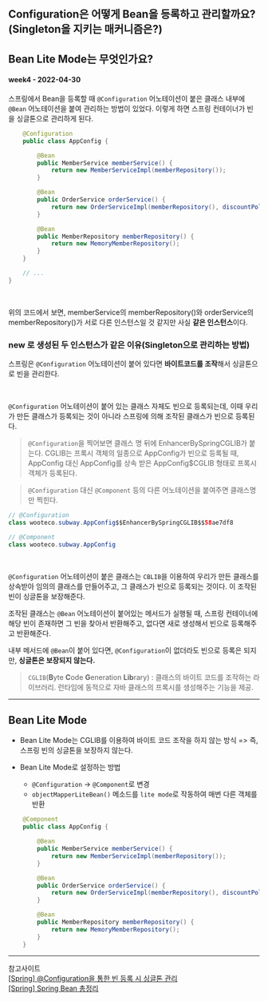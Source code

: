 ## Configuration은 어떻게 Bean을 등록하고 관리할까요? (Singleton을 지키는 매커니즘은?)
## Bean Lite Mode는 무엇인가요?
#### week4 - 2022-04-30


스프링에서 Bean을 등록할 때 `@Configuration` 어노테이션이 붙은 클래스 내부에 `@Bean` 어노테이션을 붙여 관리하는 방법이 있었다. 이렇게 하면 스프링 컨테이너가 빈을 싱글톤으로 관리하게 된다.

```java
    @Configuration
    public class AppConfig {

        @Bean
        public MemberService memberService() {
            return new MemberServiceImpl(memberRepository());
        }

        @Bean
        public OrderService orderService() {
            return new OrderServiceImpl(memberRepository(), discountPolicy());
        }

        @Bean
        public MemberRepository memberRepository() {
            return new MemoryMemberRepository();
        }
    }

    // ...
}
```
<br> 

위의 코드에서 보면, memberService의 memberRepository()와 orderService의 memberRepository()가 서로 다른 인스턴스일 것 같지만 사실 **같은 인스턴스**이다.

### new 로 생성된 두 인스턴스가 같은 이유(Singleton으로 관리하는 방법)
스프링은 `@Configuration` 어노테이션이 붙어 있다면 **바이트코드를 조작**해서 싱글톤으로 빈을 관리한다.

<br> 

`@Configuration` 어노테이션이 붙어 있는 클래스 자체도 빈으로 등록되는데, 이때 우리가 만든 클래스가 등록되는 것이 아니라 스프링에 의해 조작된 클래스가 빈으로 등록된다.

> `@Configuration`을 찍어보면 클래스 명 뒤에 EnhancerBySpringCGLIB가 붙는다.
> CGLIB는 프록시 객체의 일종으로 AppConfig가 빈으로 등록될 때, AppConfig 대신 AppConfig를 상속 받은 AppConfig$CGLIB 형태로 프록시 객체가 등록된다.

> `@Configuration` 대신 `@Component` 등의 다른 어노테이션을 붙여주면 클래스명만 찍힌다.

```java
// @Configuration
class wooteco.subway.AppConfig$$EnhancerBySpringCGLIB$$58ae7df8
```

```java
// @Component
class wooteco.subway.AppConfig
```

<br> 

`@Configuration` 어노테이션이 붙은 클래스는 `CBLIB`을 이용하여 우리가 만든 클래스를 상속받아 임의의 클래스를 만들어주고, 그 클래스가 빈으로 등록되는 것이다. 이 조작된 빈이 싱글톤을 보장해준다.

조작된 클래스는 `@Bean` 어노테이션이 붙어있는 메서드가 실행될 때, 스프링 컨테이너에 해당 빈이 존재하면 그 빈을 찾아서 반환해주고, 없다면 새로 생성해서 빈으로 등록해주고 반환해준다.

내부 메서드에 `@Bean`이 붙어 있다면, `@Configuration`이 없더라도 빈으로 등록은 되지만, **싱글톤은 보장되지 않는다.**



> `CGLIB`(**B**yte **C**ode **G**eneration **Lib**rary) : 클래스의 바이트 코드를 조작하는 라이브러리. 런타임에 동적으로 자바 클래스의 프록시를 생성해주는 기능을 제공.

---

## Bean Lite Mode

- Bean Lite Mode는 CGLIB를 이용하여 바이트 코드 조작을 하지 않는 방식 => 즉, 스프링 빈의 싱글톤을 보장하지 않는다.

- Bean Lite Mode로 설정하는 방법
  - `@Configuration` -> `@Component`로 변경
  - `objectMapperLiteBean()` 메소드를 `lite mode`로 작동하여 매번 다른 객체를 반환


```java
    @Component
    public class AppConfig {

        @Bean
        public MemberService memberService() {
            return new MemberServiceImpl(memberRepository());
        }

        @Bean
        public OrderService orderService() {
            return new OrderServiceImpl(memberRepository(), discountPolicy());
        }

        @Bean
        public MemberRepository memberRepository() {
            return new MemoryMemberRepository();
        }
    }

```


---
참고사이트  
[[Spring] @Configuration을 통한 빈 등록 시 싱글톤 관리](https://velog.io/@max9106/Spring-Configuration%EC%9D%84-%ED%86%B5%ED%95%9C-%EB%B9%88-%EB%93%B1%EB%A1%9D-%EC%8B%9C-%EC%8B%B1%EA%B8%80%ED%86%A4-%EA%B4%80%EB%A6%AC)  
[[Spring] Spring Bean 총정리](https://steady-coding.tistory.com/594)